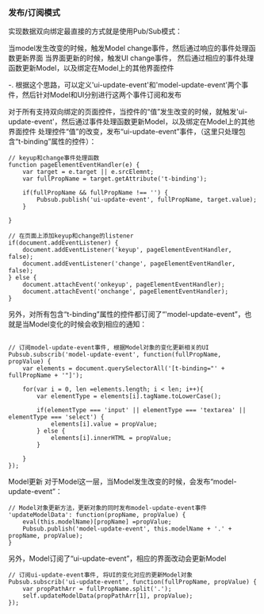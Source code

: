 ### 发布/订阅模式

实现数据双向绑定最直接的方式就是使用Pub/Sub模式：

当model发生改变的时候，触发Model change事件，然后通过响应的事件处理函数更新界面
当界面更新的时候，触发UI change事件， 然后通过相应的事件处理函数更新Model，以及绑定在Model上的其他界面控件

-. 根据这个思路，可以定义'ui-update-event'和'model-update-event'两个事件，然后针对Model和UI分别进行这两个事件订阅和发布

对于所有支持双向绑定的页面控件，当控件的“值”发生改变的时候，就触发'ui-update-event'，然后通过事件处理函数更新Model，以及绑定在Model上的其他界面控件
处理控件“值”的改变，发布“ui-update-event”事件，（这里只处理包含“t-binding”属性的控件）：
```
// keyup和change事件处理函数
function pageElementEventHandler(e) {
    var target = e.target || e.srcElemnt;
    var fullPropName = target.getAttribute('t-binding');

    if(fullPropName && fullPropName !== '') {
        Pubsub.publish('ui-update-event', fullPropName, target.value);
    }

}
```
```
// 在页面上添加keyup和change的listener
if(document.addEventListener) {
    document.addEventListener('keyup', pageElementEventHandler, false);
    document.addEventListener('change', pageElementEventHandler, false);
} else {
    document.attachEvent('onkeyup', pageElementEventHandler);
    document.attachEvent('onchange', pageElementEventHandler);
} 
```
另外，对所有包含“t-binding”属性的控件都订阅了“'model-update-event”，也就是当Model变化的时候会收到相应的通知：
```

// 订阅model-update-event事件, 根据Model对象的变化更新相关的UI
Pubsub.subscrib('model-update-event', function(fullPropName, propValue) {   
    var elements = document.querySelectorAll('[t-binding="' + fullPropName + '"]');

    for(var i = 0, len =elements.length; i < len; i++){
        var elementType = elements[i].tagName.toLowerCase();

        if(elementType === 'input' || elementType === 'textarea' || elementType === 'select') {
            elements[i].value = propValue;
        } else {
            elements[i].innerHTML = propValue;
        }

    }
});  

```
Model更新
对于Model这一层，当Model发生改变的时候，会发布“model-update-event”：
```
// Model对象更新方法，更新对象的同时发布model-update-event事件
'updateModelData': function(propName, propValue) {    
    eval(this.modelName)[propName] =propValue;   
    Pubsub.publish('model-update-event', this.modelName + '.' + propName, propValue);
}
```
另外，Model订阅了“ui-update-event”，相应的界面改动会更新Model
```
// 订阅ui-update-event事件, 将UI的变化对应的更新Model对象
Pubsub.subscrib('ui-update-event', function(fullPropName, propValue) {
    var propPathArr = fullPropName.split('.');
    self.updateModelData(propPathArr[1], propValue);
});
```

